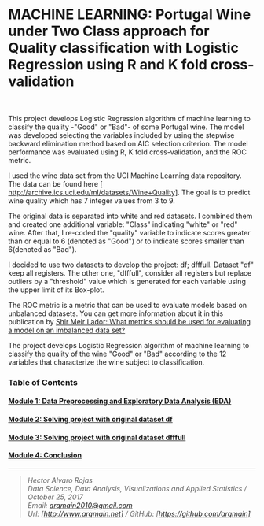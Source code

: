 # MACHINE LEARNING: Portugal Wine under Two Class approach for Quality classification with Logistic Regression using R and K fold cross-validation

<br>

This project develops Logistic Regression algorithm of machine learning to classify the quality -"Good" or "Bad"- of some Portugal wine. The model was developed selecting the variables included by using the stepwise backward elimination method based on AIC selection criterion. The model performance was evaluated using R, K fold cross-validation, and the ROC metric.

I used the wine data set from the UCI Machine Learning data repository. The data can be found here [ http://archive.ics.uci.edu/ml/datasets/Wine+Quality]. The goal is to predict wine quality which has 7 integer values from 3 to 9.

The original data is separated into white and red datasets. I combined them and created one additional variable: "Class" indicating "white" or "red" wine. After that, I re-coded the "quality" variable to indicate scores greater than or equal to 6 (denoted as "Good") or to indicate scores smaller than 6(denoted as "Bad").

I decided to use two datasets to develop the project: df; dfffull. Dataset "df" keep all registers. The other one, "dfffull", consider all registers but replace outliers by a "threshold" value which is generated for each variable using the upper limit of its Box-plot.

The ROC metric is a metric that can be used to evaluate models based on unbalanced datasets. You can get more information about it in this publication by [ Shir Meir Lador: What metrics should be used for evaluating a model on an imbalanced data set? ](https://medium.com/towards-data-science/what-metrics-should-we-use-on-imbalanced-data-set-precision-recall-roc-e2e79252aeba)

The project develops Logistic Regression algorithm of machine learning to classify the quality of the wine "Good" or "Bad" according to the 12 variables that characterize the wine subject to classification.

### Table of Contents


#### [ Module 1: Data Preprocessing and Exploratory Data Analysis (EDA) ]( http://nbviewer.jupyter.org/github/arqmain/Machine_Learning/blob/master/R_MLearning/MLearning_Classification_Portugal_Wine_Quality_GoodBad_R_KFold/Project6_Portugal_WINE_TwoClass_EDA.ipynb)

#### [ Module 2: Solving project with original dataset df ]( http://nbviewer.jupyter.org/github/arqmain/Machine_Learning/blob/master/R_MLearning/MLearning_Classification_Portugal_Wine_Quality_GoodBad_R_KFold/Project6_Portugal_WINE_TwoClass_DatasetDF.ipynb)

#### [ Module 3: Solving project with original dataset dfffull ]( http://nbviewer.jupyter.org/github/arqmain/Machine_Learning/blob/master/R_MLearning/MLearning_Classification_Portugal_Wine_Quality_GoodBad_R_KFold/Project6_Portugal_WINE_TwoClass_DatasetDFFFULL.ipynb)

#### [ Module 4: Conclusion ]( http://nbviewer.jupyter.org/github/arqmain/Machine_Learning/blob/master/R_MLearning/MLearning_Classification_Portugal_Wine_Quality_GoodBad_R_KFold/Project6_Portugal_WINE_TwoClass_CONCLUSIONS.ipynb)
<hr>

><i>Hector Alvaro Rojas<br>
>Data Science, Data Analysis, Visualizations and Applied Statistics / October 25, 2017<br>
>Email: <arqmain2010@gmail.com> <br>
>Url: [http://www.arqmain.net]   /   GitHub: [https://github.com/arqmain]</i>
